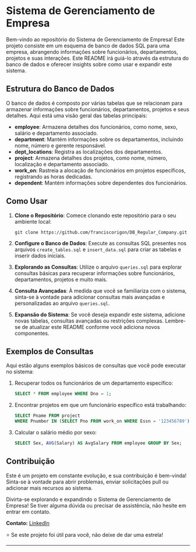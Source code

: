 # Sistema de Gerenciamento de Empresa

Bem-vindo ao repositório do Sistema de Gerenciamento de Empresa! Este projeto consiste em um esquema de banco de dados SQL para uma empresa, abrangendo informações sobre funcionários, departamentos, projetos e suas interações. Este README irá guiá-lo através da estrutura do banco de dados e oferecer insights sobre como usar e expandir este sistema.

## Estrutura do Banco de Dados

O banco de dados é composto por várias tabelas que se relacionam para armazenar informações sobre funcionários, departamentos, projetos e seus detalhes. Aqui está uma visão geral das tabelas principais:

- **employee**: Armazena detalhes dos funcionários, como nome, sexo, salário e departamento associado.
- **department**: Mantém informações sobre os departamentos, incluindo nome, número e gerente responsável.
- **dept_locations**: Registra as localizações dos departamentos.
- **project**: Armazena detalhes dos projetos, como nome, número, localização e departamento associado.
- **work_on**: Rastreia a alocação de funcionários em projetos específicos, registrando as horas dedicadas.
- **dependent**: Mantém informações sobre dependentes dos funcionários.

## Como Usar

1. **Clone o Repositório**: Comece clonando este repositório para o seu ambiente local:

   ```
   git clone https://github.com/franciscorigon/DB_Regular_Company.git
   ```

2. **Configure o Banco de Dados**: Execute as consultas SQL presentes nos arquivos `create_tables.sql` e `insert_data.sql` para criar as tabelas e inserir dados iniciais.

3. **Explorando as Consultas**: Utilize o arquivo `queries.sql` para explorar consultas básicas para recuperar informações sobre funcionários, departamentos, projetos e muito mais.

4. **Consulta Avançadas**: À medida que você se familiariza com o sistema, sinta-se à vontade para adicionar consultas mais avançadas e personalizadas ao arquivo `queries.sql`.

5. **Expansão do Sistema**: Se você deseja expandir este sistema, adicione novas tabelas, consultas avançadas ou restrições complexas. Lembre-se de atualizar este README conforme você adiciona novos componentes.

## Exemplos de Consultas

Aqui estão alguns exemplos básicos de consultas que você pode executar no sistema:

1. Recuperar todos os funcionários de um departamento específico:

   ```sql
   SELECT * FROM employee WHERE Dno = 1;
   ```

2. Encontrar projetos em que um funcionário específico está trabalhando:

   ```sql
   SELECT Pname FROM project
   WHERE Pnumber IN (SELECT Pno FROM work_on WHERE Essn = '123456789');
   ```

3. Calcular o salário médio por sexo:

   ```sql
   SELECT Sex, AVG(Salary) AS AvgSalary FROM employee GROUP BY Sex;
   ```

## Contribuição

Este é um projeto em constante evolução, e sua contribuição é bem-vinda! Sinta-se à vontade para abrir problemas, enviar solicitações pull ou adicionar mais recursos ao sistema.

Divirta-se explorando e expandindo o Sistema de Gerenciamento de Empresa! Se tiver alguma dúvida ou precisar de assistência, não hesite em entrar em contato.

**Contato:** [LinkedIn](https://www.linkedin.com/in/franciscorigon)

⭐️ Se este projeto foi útil para você, não deixe de dar uma estrela!

--- 
